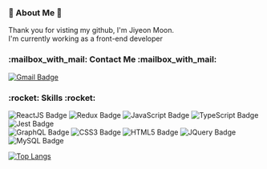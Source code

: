 <h3>
👋 About Me 👋
</h3>
<p>
Thank you for visting my github, I'm Jiyeon Moon.<br>
I'm currently working as a front-end developer
</p>
 
<h3>
:mailbox_with_mail: Contact Me :mailbox_with_mail:
</h3>

[![Gmail Badge](https://img.shields.io/badge/Gmail-d14836?style=flat-square&logo=Gmail&logoColor=white&link=mailto:jiyeonmoonkr@gmail.com)](mailto:jiyeonmoonkr@gmail.com)

<h3>
:rocket: Skills :rocket:
</h3>

![ReactJS Badge](https://img.shields.io/badge/ReactJs-61DAFB?logo=react&logoColor=black&style=for-the-badge) 
![Redux Badge](https://img.shields.io/badge/Redux-764ABC?logo=redux&logoColor=white&style=for-the-badge) 
![JavaScript Badge](https://img.shields.io/badge/JavaScript-f7df1e?style=for-the-badge&logo=JavaScript&logoColor=black) 
![TypeScript Badge](https://img.shields.io/badge/TypeScript-3178C6?style=for-the-badge&logo=TypeScript&logoColor=white) 
![Jest Badge](https://img.shields.io/badge/Jest-8A3327?style=for-the-badge&logo=Jest&logoColor=white)
<br>
![GraphQL Badge](https://img.shields.io/badge/GraphQL-E10098?style=for-the-badge&logo=GraphQL&logoColor=white)
![CSS3 Badge](https://img.shields.io/badge/CSS3-1572b6?style=for-the-badge&logo=CSS3&logoColor=white) 
![HTML5 Badge](https://img.shields.io/badge/HTML5-e34f26?style=for-the-badge&logo=HTML5&logoColor=white) 
![JQuery Badge](https://img.shields.io/badge/JQuery-0769ad?style=for-the-badge&logo=JQuery&logoColor=white) 
![MySQL Badge](https://img.shields.io/badge/MySQL-4479a1?style=for-the-badge&logo=MySQL&logoColor=white) 
<!-- ![Java Badge](https://img.shields.io/badge/Java-007396?style=for-the-badge&logo=Java&logoColor=white)  -->
<!-- ![Spring Badge](https://img.shields.io/badge/Spring-6db33f?style=for-the-badge&logo=Spring&logoColor=white)  -->
<!-- ![Firebase Badge](https://img.shields.io/badge/Firebase-ffca28?style=for-the-badge&logo=Firebase&logoColor=black)  -->
<!-- ![Amazon_AWS Badge](https://img.shields.io/badge/-Amazon_AWS-232f3e?style=for-the-badge&logo=AmazonAWS&logoColor=white) -->



<!-- [![JiyeonMoon's GitHub stats](https://github-readme-stats.vercel.app/api?username=jiyeonmoon814&theme=buefy&show_icons=true)](https://github.com/jiyeonmoon814/jiyeonmoon814) -->
[![Top Langs](https://github-readme-stats.vercel.app/api/top-langs/?username=jiyeonmoon814&theme=buefy&exclude_repo=webContent,WEB,HTML,bootStrap4L&layout=compact)](https://github.com/jiyeonmoon814/jiyeonmoon814)

